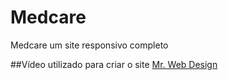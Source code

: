# Medcare
Medcare um site responsivo completo

##Vídeo utilizado para criar o site [Mr. Web Design](https://www.youtube.com/watch?v=m2Sz-43azgw)
